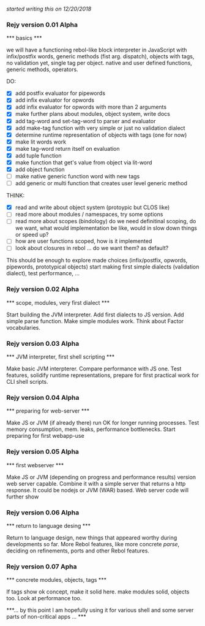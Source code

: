 *started writing this on 12/20/2018*

### Rejy version 0.01 Alpha

*** basics ***

we will have a functioning rebol-like block interpreter in JavaScript with infix/postfix words, generic methods (fist arg. dispatch), objects with tags, no validation yet, single tag per object. native and user defined functions, generic methods, operators.

DO:
- [x] add postfix evaluator for pipewords
- [x] add infix evaluator for opwords
- [x] add infix evaluator for opwords with more than 2 arguments
- [x] make further plans about modules, object system, write docs
- [x] add tag-word and set-tag-word to parser and evaluator
- [x] add make-tag function with very simple or just no validation dialect
- [x] determine runtime representation of objects with tags (one for now)
- [x] make lit words work
- [x] make tag-word return itself on evaluation
- [x] add tuple function 
- [x] make function that get's value from object via lit-word
- [x] add object function
- [ ] make native generic function word with new tags 
- [ ] add generic or multi function that creates user level generic method

THINK:
- [x] read and write about object system (protoypic but CLOS like)
- [ ] read more about modules / namespaces, try some options
- [ ] read more about scopes (bindology) do we need definitinal scoping, do we want, what would implementation be like, would in 
  slow down things or speed up?
- [ ] how are user functions scoped, how is it implemented
- [ ] look about closures in rebol ... do we want them? as default?

This should be enough to explore made choices (infix/postfix, opwords, pipewords, prototypical objects) start making first simple dialects (validation dialect), test performance, ...

### Rejy version 0.02 Alpha

*** scope, modules, very first dialect ***

Start building the JVM interpreter. Add first dialects to JS version. Add simple parse function. Make simple modules work. Think about Factor vocabularies.

### Rejy version 0.03 Alpha

*** JVM interpreter, first shell scripting ***

Make basic JVM interpterer. Compare performance with JS one. Test features, solidify runtime representations, prepare for first 
practical work for CLI shell scripts.

### Rejy version 0.04 Alpha

*** preparing for web-server ***

Make JS or JVM (if already there) run OK for longer running processes. Test memory consumption, mem. leaks, performance bottlenecks. Start preparing for first webapp-use

### Rejy version 0.05 Alpha

*** first webserver ***

Make JS or JVM (depending on progress and performance results) version web server capable. Combine it with a simple server that 
returns a http response. It could be nodejs or JVM (WAR) based. Web server code will further show 

### Rejy version 0.06 Alpha

*** return to language desing ***

Return to language design, new things that appeared worthy during developments so far. More Rebol features, like more concrete *parse*, deciding on refinements, ports and other Rebol features. 

### Rejy version 0.07 Apha

*** concrete modules, objects, tags ***

If tags show ok concept, make it solid here. make modules solid, objects too. Look at performance too.

***... by this point I am hopefully using it for various shell and some server parts of non-critical apps ... ***

